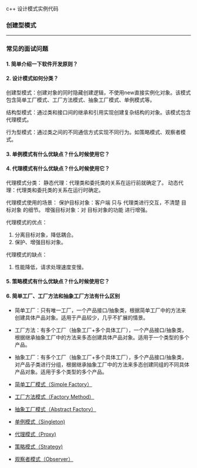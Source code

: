 c++ 设计模式实例代码
### 创建型模式
<hr>

### 常见的面试问题
#### 1. 简单介绍一下软件开发原则？

#### 2. 设计模式如何分类？

创建型模式：创建对象的同时隐藏创建逻辑，不使用new直接实例化对象。该模式包含简单工厂模式、工厂方法模式、抽象工厂模式、单例模式等。

结构型模式：通过类和接口间的继承和引用实现创建复杂结构的对象。该模式包含代理模式。

行为型模式：通过类之间的不同通信方式实现不同行为。如策略模式、观察者模式。


#### 3. 单例模式有什么优缺点？什么时候使用它？

#### 4. 代理模式有什么优缺点？什么时候使用它？
代理模式分类：
静态代理：代理类和委托类的关系在运行前就确定了。
动态代理：代理类和委托类的关系在运行时确定。

代理模式使用的场景：
保护目标对象：客户端 只与 代理类进行交互，不清楚 目标对象 的细节。
增强目标对象：对 目标对象的功能 进行增强。

代理模式的优点：
1. 分离目标对象，降低耦合。
2. 保护、增强目标对象。

代理模式的缺点：
1. 性能降低，请求处理速度变慢。


#### 5. 策略模式有什么优缺点？什么时候使用它？

#### 6. 简单工厂、工厂方法和抽象工厂方法有什么区别
* 简单工厂：只有唯一工厂，一个产品接口/抽象类，根据简单工厂中的方法来创建具体产品对象。适用于产品较少，几乎不扩展的情景。
* 工厂方法：有多个工厂（抽象工厂+多个具体工厂），一个产品接口/抽象类，根据继承抽象工厂中的方法来多态创建具体产品对象。适用于一个类型的多个产品。
* 抽象工厂：有多个工厂（抽象工厂+多个具体工厂），多个产品接口/抽象类，对产品子类进行分组，根据继承抽象工厂中的方法来多态创建同组的不同具体产品对象。适用于多个类型的多个产品。


* [简单工厂模式（Simple Factory）](https://github.com/lovestarry7788/design_pattern/tree/master/00_simple_factory)
* [工厂方法模式（Factory Method）](https://github.com/lovestarry7788/design_pattern/tree/master/01_factory_method)
* [抽象工厂模式（Abstract Factory）](https://github.com/lovestarry7788/design_pattern/tree/master/02_abstract_method)
* [单例模式（Singleton) ](https://github.com/lovestarry7788/design_pattern/tree/master/03_singleton)
* [代理模式（Proxy) ](https://github.com/lovestarry7788/design_pattern/tree/master/04_proxy)
* [策略模式（Strategy) ](https://github.com/lovestarry7788/design_pattern/tree/master/05_strategy)
* [观察者模式（Observer）](https://github.com/lovestarry7788/design_pattern/tree/master/06_observer)